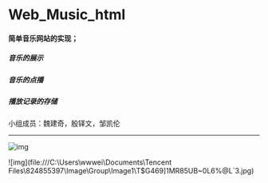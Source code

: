 # Web_Music_html
#### 简单音乐网站的实现；
##### 音乐的展示
##### 音乐的点播
##### 播放记录的存储
小组成员：魏建奇，殷铎文，邹凯伦

******************

![img](file:///C:\Users\wwwei\AppData\Roaming\Tencent\Users\824855397\TIM\WinTemp\RichOle\J}NID4W`BW8IN%(PNX81T)Y.png)

![img](file:///C:\Users\wwwei\Documents\Tencent Files\824855397\Image\Group\Image1\T$G469]1MR85UB~0L6%@L`3.jpg)



